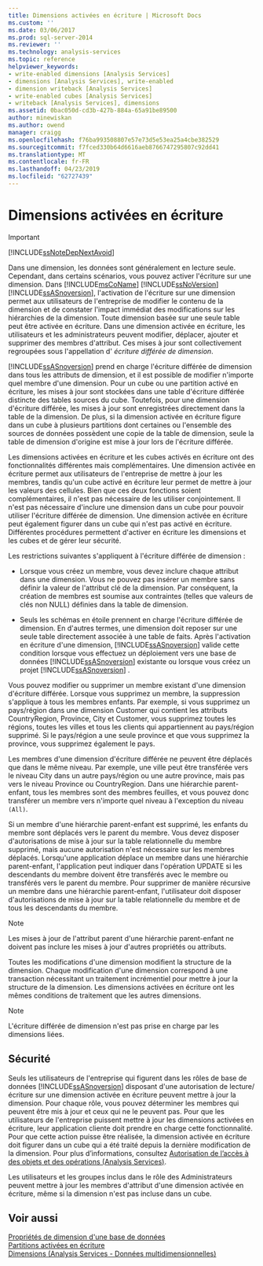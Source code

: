 ```yaml
---
title: Dimensions activées en écriture | Microsoft Docs
ms.custom: ''
ms.date: 03/06/2017
ms.prod: sql-server-2014
ms.reviewer: ''
ms.technology: analysis-services
ms.topic: reference
helpviewer_keywords:
- write-enabled dimensions [Analysis Services]
- dimensions [Analysis Services], write-enabled
- dimension writeback [Analysis Services]
- write-enabled cubes [Analysis Services]
- writeback [Analysis Services], dimensions
ms.assetid: 0bac050d-cd3b-427b-884a-65a91be89500
author: minewiskan
ms.author: owend
manager: craigg
ms.openlocfilehash: f76ba993508807e57e73d5e53ea25a4cbe382529
ms.sourcegitcommit: f7fced330b64d6616aeb8766747295807c92dd41
ms.translationtype: MT
ms.contentlocale: fr-FR
ms.lasthandoff: 04/23/2019
ms.locfileid: "62727439"
---
```

# <a name="write-enabled-dimensions"></a>Dimensions activées en écriture
    
> [!IMPORTANT]  
>  [!INCLUDE[ssNoteDepNextAvoid](../../includes/ssnotedepnextavoid-md.md)]  
  
 Dans une dimension, les données sont généralement en lecture seule. Cependant, dans certains scénarios, vous pouvez activer l'écriture sur une dimension. Dans [!INCLUDE[msCoName](../../includes/msconame-md.md)] [!INCLUDE[ssNoVersion](../../includes/ssnoversion-md.md)] [!INCLUDE[ssASnoversion](../../includes/ssasnoversion-md.md)], l'activation de l'écriture sur une dimension permet aux utilisateurs de l'entreprise de modifier le contenu de la dimension et de constater l'impact immédiat des modifications sur les hiérarchies de la dimension. Toute dimension basée sur une seule table peut être activée en écriture. Dans une dimension activée en écriture, les utilisateurs et les administrateurs peuvent modifier, déplacer, ajouter et supprimer des membres d'attribut. Ces mises à jour sont collectivement regroupées sous l'appellation d' *écriture différée de dimension*.  
  
 [!INCLUDE[ssASnoversion](../../includes/ssasnoversion-md.md)] prend en charge l'écriture différée de dimension dans tous les attributs de dimension, et il est possible de modifier n'importe quel membre d'une dimension. Pour un cube ou une partition activé en écriture, les mises à jour sont stockées dans une table d'écriture différée distincte des tables sources du cube. Toutefois, pour une dimension d'écriture différée, les mises à jour sont enregistrées directement dans la table de la dimension. De plus, si la dimension activée en écriture figure dans un cube à plusieurs partitions dont certaines ou l'ensemble des sources de données possèdent une copie de la table de dimension, seule la table de dimension d'origine est mise à jour lors de l'écriture différée.  
  
 Les dimensions activées en écriture et les cubes activés en écriture ont des fonctionnalités différentes mais complémentaires. Une dimension activée en écriture permet aux utilisateurs de l'entreprise de mettre à jour les membres, tandis qu'un cube activé en écriture leur permet de mettre à jour les valeurs des cellules. Bien que ces deux fonctions soient complémentaires, il n'est pas nécessaire de les utiliser conjointement. Il n'est pas nécessaire d'inclure une dimension dans un cube pour pouvoir utiliser l'écriture différée de dimension. Une dimension activée en écriture peut également figurer dans un cube qui n'est pas activé en écriture. Différentes procédures permettent d'activer en écriture les dimensions et les cubes et de gérer leur sécurité.  
  
 Les restrictions suivantes s'appliquent à l'écriture différée de dimension :  
  
-   Lorsque vous créez un membre, vous devez inclure chaque attribut dans une dimension. Vous ne pouvez pas insérer un membre sans définir la valeur de l'attribut clé de la dimension. Par conséquent, la création de membres est soumise aux contraintes (telles que valeurs de clés non NULL) définies dans la table de dimension.  
  
-   Seuls les schémas en étoile prennent en charge l'écriture différée de dimension. En d'autres termes, une dimension doit reposer sur une seule table directement associée à une table de faits. Après l'activation en écriture d'une dimension, [!INCLUDE[ssASnoversion](../../includes/ssasnoversion-md.md)] valide cette condition lorsque vous effectuez un déploiement vers une base de données [!INCLUDE[ssASnoversion](../../includes/ssasnoversion-md.md)] existante ou lorsque vous créez un projet [!INCLUDE[ssASnoversion](../../includes/ssasnoversion-md.md)] .  
  
 Vous pouvez modifier ou supprimer un membre existant d'une dimension d'écriture différée. Lorsque vous supprimez un membre, la suppression s'applique à tous les membres enfants. Par exemple, si vous supprimez un pays/région dans une dimension Customer qui contient les attributs CountryRegion, Province, City et Customer, vous supprimez toutes les régions, toutes les villes et tous les clients qui appartiennent au pays/région supprimé. Si le pays/région a une seule province et que vous supprimez la province, vous supprimez également le pays.  
  
 Les membres d'une dimension d'écriture différée ne peuvent être déplacés que dans le même niveau. Par exemple, une ville peut être transférée vers le niveau City dans un autre pays/région ou une autre province, mais pas vers le niveau Province ou CountryRegion. Dans une hiérarchie parent-enfant, tous les membres sont des membres feuilles, et vous pouvez donc transférer un membre vers n'importe quel niveau à l'exception du niveau `(All)`.  
  
 Si un membre d'une hiérarchie parent-enfant est supprimé, les enfants du membre sont déplacés vers le parent du membre. Vous devez disposer d'autorisations de mise à jour sur la table relationnelle du membre supprimé, mais aucune autorisation n'est nécessaire sur les membres déplacés. Lorsqu'une application déplace un membre dans une hiérarchie parent-enfant, l'application peut indiquer dans l'opération UPDATE si les descendants du membre doivent être transférés avec le membre ou transférés vers le parent du membre. Pour supprimer de manière récursive un membre dans une hiérarchie parent-enfant, l'utilisateur doit disposer d'autorisations de mise à jour sur la table relationnelle du membre et de tous les descendants du membre.  
  
> [!NOTE]  
>  Les mises à jour de l'attribut parent d'une hiérarchie parent-enfant ne doivent pas inclure les mises à jour d'autres propriétés ou attributs.  
  
 Toutes les modifications d'une dimension modifient la structure de la dimension. Chaque modification d'une dimension correspond à une transaction nécessitant un traitement incrémentiel pour mettre à jour la structure de la dimension. Les dimensions activées en écriture ont les mêmes conditions de traitement que les autres dimensions.  
  
> [!NOTE]  
>  L'écriture différée de dimension n'est pas prise en charge par les dimensions liées.  
  
## <a name="security"></a>Sécurité  
 Seuls les utilisateurs de l'entreprise qui figurent dans les rôles de base de données [!INCLUDE[ssASnoversion](../../includes/ssasnoversion-md.md)] disposant d'une autorisation de lecture/écriture sur une dimension activée en écriture peuvent mettre à jour la dimension. Pour chaque rôle, vous pouvez déterminer les membres qui peuvent être mis à jour et ceux qui ne le peuvent pas. Pour que les utilisateurs de l'entreprise puissent mettre à jour les dimensions activées en écriture, leur application cliente doit prendre en charge cette fonctionnalité. Pour que cette action puisse être réalisée, la dimension activée en écriture doit figurer dans un cube qui a été traité depuis la dernière modification de la dimension. Pour plus d’informations, consultez [Autorisation de l’accès à des objets et des opérations &#40;Analysis Services&#41;](../multidimensional-models/authorizing-access-to-objects-and-operations-analysis-services.md).  
  
 Les utilisateurs et les groupes inclus dans le rôle des Administrateurs peuvent mettre à jour les membres d'attribut d'une dimension activée en écriture, même si la dimension n'est pas incluse dans un cube.  
  
## <a name="see-also"></a>Voir aussi  
 [Propriétés de dimension d'une base de données](database-dimension-properties.md)   
 [Partitions activées en écriture](../multidimensional-models-olap-logical-cube-objects/partitions-write-enabled-partitions.md)   
 [Dimensions &#40;Analysis Services - Données multidimensionnelles&#41;](dimensions-analysis-services-multidimensional-data.md)  
  
  
